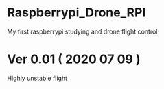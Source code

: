# Raspberrypi_Drone_RPI
My first raspberrypi studying and drone flight control

# Ver 0.01 ( 2020 07 09 )
Highly unstable flight
